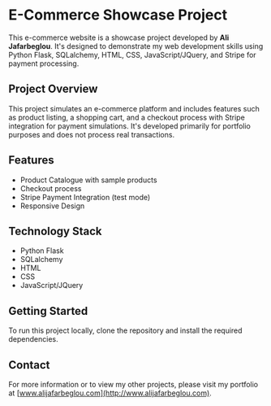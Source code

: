# E-Commerce Showcase Project

This e-commerce website is a showcase project developed by **Ali Jafarbeglou**. It's designed to demonstrate my web development skills using Python Flask, SQLalchemy, HTML, CSS, JavaScript/JQuery, and Stripe for payment processing.

## Project Overview

This project simulates an e-commerce platform and includes features such as product listing, a shopping cart, and a checkout process with Stripe integration for payment simulations. It's developed primarily for portfolio purposes and does not process real transactions.

## Features

- Product Catalogue with sample products
- Checkout process
- Stripe Payment Integration (test mode)
- Responsive Design

## Technology Stack

- Python Flask
- SQLalchemy
- HTML
- CSS
- JavaScript/JQuery

## Getting Started

To run this project locally, clone the repository and install the required dependencies.

## Contact

For more information or to view my other projects, please visit my portfolio at [www.alijafarbeglou.com](http://www.alijafarbeglou.com).
